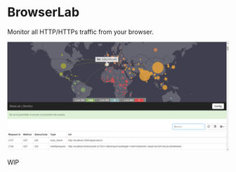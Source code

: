 # BrowserLab
Monitor all HTTP/HTTPs traffic from your browser.

![alt tag](https://github.com/Bym24v/BrowserLab/blob/master/captura.png)

WIP 
